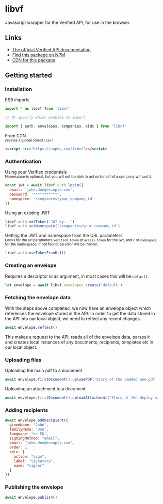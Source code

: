 # libvf

Javascript wrapper for the Verified API, for use in the browser.

## Links
* [The official Verified API documentation](https://docs.verified.eu)
* [Find this package on NPM](https://npmjs.com/package/libvf)
* [CDN for this package](https://unpkg.com/libvf)

## Getting started

### Installation
ES6 imports
```javascript
import * as libvf from 'libvf'

// Or specify which modules to import

import { auth, envelopes, companies, oidc } from 'libvf'
```

From CDN\
<small>creates a global object `libvf`</small>
```html
<script src="https://unpkg.com/libvf"></script>
```


### Authentication
Using your Verified credentials\
<small>Namespace is optional, but you will not be able to act on behalf of a company without it.</small>
```javascript
const jwt = await libvf.auth.login({
  email: 'john.doe@example.com',
  password: '***********',
  namespace: '/companies/your_company_id'
})
```

Using an existing JWT
```javascript
libvf.auth.setToken('JWT ey...')
libvf.auth.setNamespace('/companies/your_company_id')
```


Getting the JWT and namespace from the URL parameters\
<small>Looks for the url parameters `verified_token` or `access_token` for the jwt, and `c` or `namespace` for the namespace. If not found, an error will be thrown.</small>
```javascript
libvf.auth.useTokenFromUrl()
```

### Creating an envelope
Requires a descriptor id as argument, in most cases this will be `default`.
```javascript
let envelope = await libvf.envelopes.create('default')
```

### Fetching the envelope data
With the steps above completed, we now have an envelope object which references the envelope stored in the API. In order to get the data stored in the API into our local object, we need to reflect any recent changes.
```javascript
await envelope.reflect()
```
This makes a request to the API, reads all of the envelope data, parses it and creates local instances of any documents, recipients, templates etc in our local object.


### Uploading files
Uploading the main pdf to a document
```javascript
await envelope.firstDocument().uploadPDF('Story of the padded one.pdf', fileBinary)
```

Uploading an attachment to a document
```javascript
await envelope.firstDocument().uploadAttachment('Story of the deploy man.txt', fileBinary)
```

### Adding recipients
```javascript
await envelope.addRecipient({
  givenName: "John",
  familyName: "Doe",
  language: "en_EN",
  signingMethod: "email",
  email: "john.doe@example.com",
  order: 1,
  role: {
    action: "sign",
    label: "Signatory",
    name: "signer"
  }
})
```

### Publishing the envelope
```javascript
await envelope.publish()
```